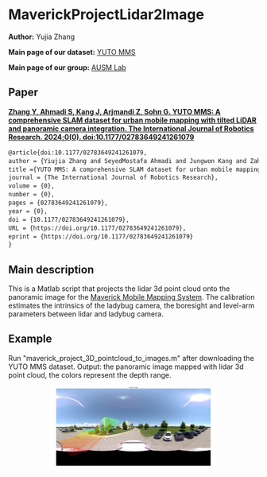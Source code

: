# MaverickProjectLidar2Image
**Author:** Yujia Zhang

**Main page of our dataset:** [YUTO MMS](https://ausmlab.github.io/yutomms/)

**Main page of our group:** [AUSM Lab](https://gunhosohn.me/)

## **Paper**

[**Zhang Y, Ahmadi S, Kang J, Arjmandi Z, Sohn G. YUTO MMS: A comprehensive SLAM dataset for urban mobile mapping with tilted LiDAR and panoramic camera integration. The International Journal of Robotics Research. 2024;0(0). doi:10.1177/02783649241261079**](https://journals.sagepub.com/doi/10.1177/02783649241261079)  

```markdown
@article{doi:10.1177/02783649241261079,
author = {Yiujia Zhang and SeyedMostafa Ahmadi and Jungwon Kang and Zahra Arjmandi and Gunho Sohn},
title ={YUTO MMS: A comprehensive SLAM dataset for urban mobile mapping with tilted LiDAR and panoramic camera integration},
journal = {The International Journal of Robotics Research},
volume = {0},
number = {0},
pages = {02783649241261079},
year = {0},
doi = {10.1177/02783649241261079},
URL = {https://doi.org/10.1177/02783649241261079},
eprint = {https://doi.org/10.1177/02783649241261079}
}
```

## Main description
This is a Matlab script that projects the lidar 3d point cloud onto the panoramic image for the [Maverick Mobile Mapping System](http://www.teledyneoptech.com/en/products/mobile-survey/maverick/).
The calibration estimates the intrinsics of the ladybug camera, the boresight and level-arm parameters between lidar and ladybug camera. 

## Example
Run "maverick_project_3D_pointcloud_to_images.m" after downloading the YUTO MMS dataset. 
Output: the panoramic image mapped with lidar 3d point cloud, the colors represent the depth range.
<center>
    <a href="https://github.com/yujiazhang777/MaverickProjectLidar2Image/tree/master/mapping_result.jpg">
        <img src="mapping_result.jpg" height="170">
      </a>
</center>